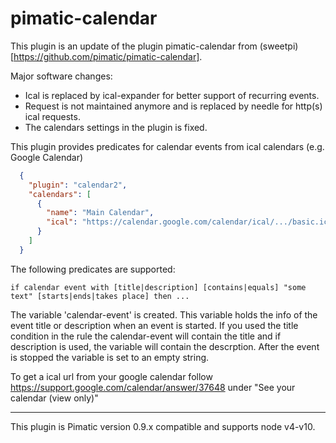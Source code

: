 pimatic-calendar
================

This plugin is an update of the plugin pimatic-calendar from (sweetpi)[https://github.com/pimatic/pimatic-calendar].

Major software changes:
- Ical is replaced by ical-expander for better support of recurring events.
- Request is not maintained anymore and is replaced by needle for http(s) ical requests.
- The calendars settings in the plugin is fixed.


This plugin provides predicates for calendar events from ical calendars (e.g. Google Calendar)

```json
  {
    "plugin": "calendar2",
    "calendars": [
      {
        "name": "Main Calendar",
        "ical": "https://calendar.google.com/calendar/ical/.../basic.ics"
      }
    ]
  }
```

The following predicates are supported:
```
if calendar event with [title|description] [contains|equals] "some text" [starts|ends|takes place] then ...
```

The variable 'calendar-event' is created. This variable holds the info of the event title or description when an event is started. If you used the title condition in the rule the calendar-event will contain the title and if description is used, the variable will contain the descrption.
After the event is stopped the variable is set to an empty string.

To get a ical url from your google calendar follow https://support.google.com/calendar/answer/37648 under "See your calendar (view only)"


----
This plugin is Pimatic version 0.9.x compatible and supports node v4-v10.
